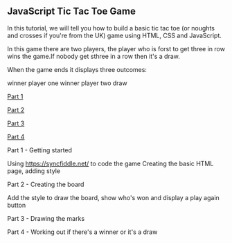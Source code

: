 ## JavaScript Tic Tac Toe Game

In this tutorial, we will tell you how to build a basic tic tac toe (or noughts and crosses if you're from the UK) game using HTML, CSS and JavaScript.

In this game there are two players, the player who is forst to get three in row wins the game.If nobody get sthree in a row then it's a draw.

When the game ends it displays three outcomes:

winner player one
winner player two
draw


[Part 1](part1.md)

[Part 2](part1.md)

[Part 3](part1.md)

[Part 4](part1.md)


Part 1 - Getting started

Using https://syncfiddle.net/ to code the game
Creating the basic HTML page, adding style

Part 2 - Creating the board

Add the style to draw the board, show who's won and display a play again button 

Part 3 - Drawing the marks

Part 4 - Working out if there's a winner or it's a draw
